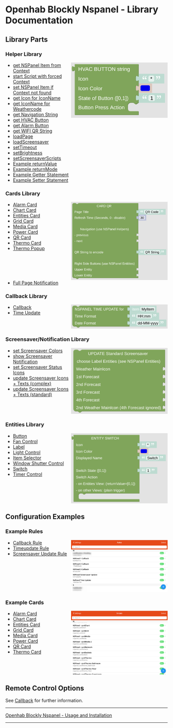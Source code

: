 # Openhab Blockly Nspanel - Library Documentation

## Library Parts

### Helper Library

[<img src="img/blockLibrary_nspanel_helpers_hvacButton.png" align="right" width="300">](img/blockLibrary_nspanel_helpers_hvacButton.png)

- [get NSPanel Item from Context](blockLibrary_nspanel_helpers_getContextItem.md)
- [start Script with forced Context](blockLibrary_nspanel_helpers_startScriptWithContext.md)
- [set NSPanel Item if Context not found](blockLibrary_nspanel_helpers_setNSPanelIfNotContext.md)
- [get Icon for IconName](blockLibrary_nspanel_helpers_getIconForName.md)
- [get IconName for Weathercode](blockLibrary_nspanel_helpers_getIconNameForWeathercode.md)
- [get Navigation String](blockLibrary_nspanel_helpers_navString.md)
- [get HVAC Button](blockLibrary_nspanel_helpers_hvacButton.md)
- [get Alarm Button](blockLibrary_nspanel_helpers_alarmButton.md)
- [get WIFI QR String](blockLibrary_nspanel_helpers_QRString.md)
- [loadPage](blockLibrary_nspanel_helpers_loadPage.md)
- [loadScreensaver](blockLibrary_nspanel_helpers_loadScreensaver.md)
- [setTimeout](blockLibrary_nspanel_helpers_setTimeout.md)
- [setBrightness](blockLibrary_nspanel_helpers_setBrightness.md)
- [setScreensaverScripts](blockLibrary_nspanel_helpers_setScreenSaverScripts.md)
- [Example returnValue](blockLibrary_nspanel_helpers_returnValue.md)
- [Example returnMode](blockLibrary_nspanel_helpers_returnMode.md)
- [Example Getter Statement](blockLibrary_nspanel_helpers_exampleGetter.md)
- [Example Setter Statement](blockLibrary_nspanel_helpers_exampleSetter.md)<br clear="right"/>

### Cards Library

[<img src="img/blockLibrary_nspanel_cards_cardQR.png" align="right" width="300">](img/blockLibrary_nspanel_cards_cardQR.png)

- [Alarm Card](blockLibrary_nspanel_cards_cardAlarm.md)
- [Chart Card](blockLibrary_nspanel_cards_cardChart.md)
- [Entities Card](blockLibrary_nspanel_cards_cardEntities.md)
- [Grid Card](blockLibrary_nspanel_cards_cardGrid.md)
- [Media Card](blockLibrary_nspanel_cards_cardMedia.md)
- [Power Card](blockLibrary_nspanel_cards_cardPower.md)
- [QR Card](blockLibrary_nspanel_cards_cardQR.md)
- [Thermo Card](blockLibrary_nspanel_cards_cardThermo.md)
- [Thermo Popup](blockLibrary_nspanel_cards_popupThermo.md)<br clear="right"/>
- [Full Page Notification](blockLibrary_nspanel_cards_fullNotification.md)

### Callback Library

[<img src="img/blockLibrary_nspanel_callback_timeUpdate.png" align="right" width="300">](img/blockLibrary_nspanel_callback_timeUpdate.png)

- [Callback](blockLibrary_nspanel_callback_callback.md)
- [Time Update](blockLibrary_nspanel_callback_timeUpdate.md)<br clear="right"/>

### Screensaver/Notification Library

[<img src="img/blockLibrary_nspanel_screensaver_updateStandard.png" align="right" width="300">](img/blockLibrary_nspanel_screensaver_updateStandard.png)

- [set Screensaver Colors](blockLibrary_nspanel_screensaver_screensaverColors.md)
- [show Screensaver Notification](blockLibrary_nspanel_screensaver_screensaverNotification.md)
- [set Screensaver Status Icons](blockLibrary_nspanel_screensaver_screensaverStatusIcons.md)
- [update Screensaver Icons + Texts (complex)](blockLibrary_nspanel_screensaver_updateComplex.md)
- [update Screensaver Icons + Texts (standard)](blockLibrary_nspanel_screensaver_updateStandard.md)<br clear="right"/>

### Entities Library

[<img src="img/blockLibrary_nspanel_entities_switch.png" align="right" width="300">](img/blockLibrary_nspanel_entities_switch.png)

- [Button](blockLibrary_nspanel_entities_button.md)
- [Fan Control](blockLibrary_nspanel_entities_fan.md)
- [Label](blockLibrary_nspanel_entities_label.md)
- [Light Control](blockLibrary_nspanel_entities_light.md)
- [Item Selector](blockLibrary_nspanel_entities_selector.md)
- [Window Shutter Control](blockLibrary_nspanel_entities_shutter.md)
- [Switch](blockLibrary_nspanel_entities_switch.md)
- [Timer Control](blockLibrary_nspanel_entities_timer.md)<br clear="right"/>

## Configuration Examples

### Example Rules

[<img src="img/openhab_rules_.png" align="right" width="300">](img/openhab_rules_.png)

- [Callback Rule](openhab_rules_callback.md)
- [Timeupdate Rule](openhab_rules_timeupdate.md)
- [Screensaver Update Rule](openhab_rules_ssaverupdate.md)<br clear="right"/>

### Example Cards

[<img src="img/openhab_scripts_.png" align="right" width="300">](img/openhab_scripts_.png)

- [Alarm Card](openhab_scripts_nspanel1_cardAlarm.md)
- [Chart Card](openhab_scripts_nspanel1_cardChart.md)
- [Entities Card](openhab_scripts_nspanel1_cardEntities.md)
- [Grid Card](openhab_scripts_nspanel1_cardGrid.md)
- [Media Card](openhab_scripts_nspanel1_cardMedia.md)
- [Power Card](openhab_scripts_nspanel1_cardPower.md)
- [QR Card](openhab_scripts_nspanel1_cardQR.md)
- [Thermo Card](openhab_scripts_nspanel1_cardThermo.md)<br clear="right"/>

## Remote Control Options

See [Callback](blockLibrary_nspanel_callback_callback.md) for further information.

---

[Openhab Blockly Nspanel - Usage and Installation](../README.md)

---
